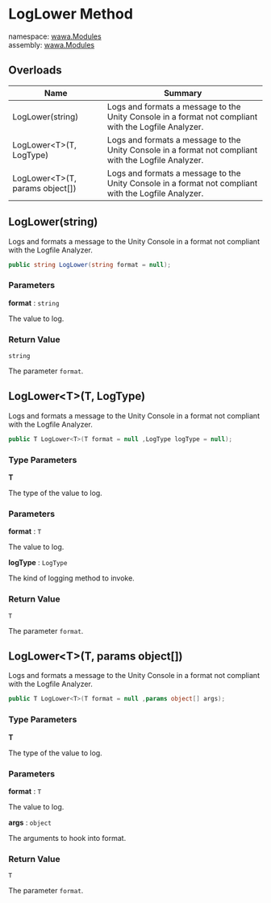 # LogLower Method

namespace: [wawa\.Modules](../../wawa.Modules.md)<br />
assembly: [wawa\.Modules](../../../wawa.Modules.md)



## Overloads

| Name | Summary |
|------|---------|
| LogLower\(string\) | Logs and formats a message to the Unity Console in a format not compliant with the Logfile Analyzer\. |
| LogLower\<T\>\(T, LogType\) | Logs and formats a message to the Unity Console in a format not compliant with the Logfile Analyzer\. |
| LogLower\<T\>\(T, params object\[\]\) | Logs and formats a message to the Unity Console in a format not compliant with the Logfile Analyzer\. |

## LogLower\(string\)

Logs and formats a message to the Unity Console in a format not compliant with the Logfile Analyzer\.

```csharp
public string LogLower(string format = null);
```

### Parameters

__format__ : `string`

The value to log\.

### Return Value

`string`

The parameter `format`\.

## LogLower\<T\>\(T, LogType\)

Logs and formats a message to the Unity Console in a format not compliant with the Logfile Analyzer\.

```csharp
public T LogLower<T>(T format = null ,LogType logType = null);
```

### Type Parameters

__T__

The type of the value to log\.

### Parameters

__format__ : `T`

The value to log\.

__logType__ : `LogType`

The kind of logging method to invoke\.

### Return Value

`T`

The parameter `format`\.

## LogLower\<T\>\(T, params object\[\]\)

Logs and formats a message to the Unity Console in a format not compliant with the Logfile Analyzer\.

```csharp
public T LogLower<T>(T format = null ,params object[] args);
```

### Type Parameters

__T__

The type of the value to log\.

### Parameters

__format__ : `T`

The value to log\.

__args__ : `object`

The arguments to hook into format\.

### Return Value

`T`

The parameter `format`\.

